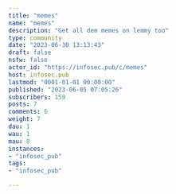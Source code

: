 ```yaml
---
title: "memes" 
name: "memes"
description: "Get all dem memes on lemmy too"
type: community
date: "2023-06-30 13:13:43"
draft: false
nsfw: false
actor_id: "https://infosec.pub/c/memes"
host: infosec.pub
lastmod: "0001-01-01 00:00:00"
published: "2023-06-05 07:05:26"
subscribers: 159
posts: 7
comments: 6
weight: 7
dau: 1
wau: 1
mau: 8
instances:
- "infosec_pub"
tags: 
- "infosec_pub"

---
```

